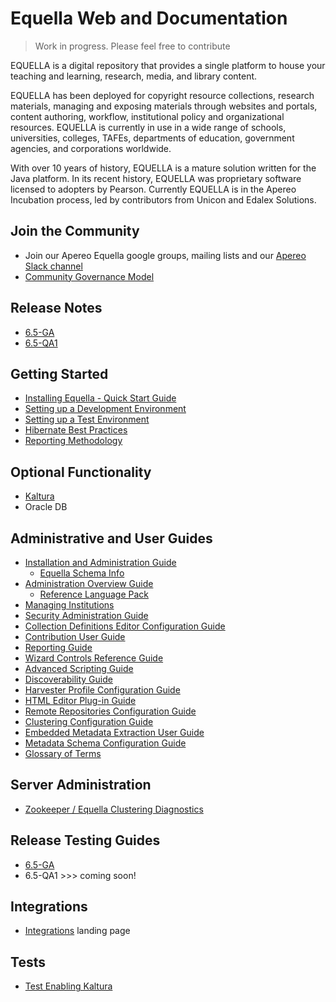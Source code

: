 # Equella Web and Documentation

>Work in progress.  Please feel free to contribute

EQUELLA is a digital repository that provides a single platform to house your teaching and learning, research, media, and library content. 

EQUELLA has been deployed for copyright resource collections, research materials, managing and exposing materials through websites and portals, content authoring, workflow, institutional policy and organizational resources. EQUELLA is currently in use in a wide range of schools, universities, colleges, TAFEs, departments of education, government agencies, and corporations worldwide.

With over 10 years of history, EQUELLA is a mature solution written for the Java platform.  In its recent history, EQUELLA was proprietary software licensed to adopters by Pearson.  Currently EQUELLA is in the Apereo Incubation process, led by contributors from Unicon and Edalex Solutions.

## Join the Community
* Join our Apereo Equella google groups, mailing lists and our [Apereo Slack channel](https://apereo.slack.com)
* [Community Governance Model](community/communitygovernance.md)

## Release Notes
* [6.5-GA](release-notes/ReleaseNotes-6.5-GA.md)
* [6.5-QA1](release-notes/ReleaseNotes-6.5-QA1.md)

## Getting Started
* [Installing Equella - Quick Start Guide](gettingstarted/InstallingEquella.md) 
* [Setting up a Development Environment](gettingstarted/SettingUpAnEquellaDevEnvironment.md)
* [Setting up a Test Environment](gettingstarted/SettingUpATestEnvironment.md)
* [Hibernate Best Practices](gettingstarted/EquellaHibernateBestPractices.md)
* [Reporting Methodology](gettingstarted/ReportingMethodology.md)

## Optional Functionality
* [Kaltura](optional-functionality/Kaltura.md)
* Oracle DB

## Administrative and User Guides
* [Installation and Administration Guide](guides/InstallationAdminGuide.md)
    * [Equella Schema Info](guides/equella_schema.zip)
* [Administration Overview Guide](guides/AdministrationOverviewGuide.md)
  * [Reference Language Pack](guides/reference-language-pack.zip)
* [Managing Institutions](guides/ManageInstitutions.md)
* [Security Administration Guide](guides/SecurityAdminGuide.md)
* [Collection Definitions Editor Configuration Guide](guides/CollectionDefinitionsEditorConfigurationGuide.md)
* [Contribution User Guide](guides/ContributionUserGuide.md)
* [Reporting Guide](guides/ReportingGuide.md)
* [Wizard Controls Reference Guide](guides/WizardControlsReferenceGuide.md)
* [Advanced Scripting Guide](guides/AdvancedScriptingGuide.md)
* [Discoverability Guide](guides/DiscoverabilityGuide.md)
* [Harvester Profile Configuration Guide](guides/HarvesterProfileConfigurationGuide.md)
* [HTML Editor Plug-in Guide](guides/HTMLEditorPluginGuide.md)
* [Remote Repositories Configuration Guide](guides/RemoteRepositoriesConfigurationGuide.md)
* [Clustering Configuration Guide](guide/ClusteringConfigurationGuide.md)
* [Embedded Metadata Extraction User Guide](guide/EmbeddedMetadataExtractionUserGuide.md)
* [Metadata Schema Configuration Guide](guide/metadataSchemaConfigurationGuide.md) 
* [Glossary of Terms](guides/GlossaryOfTerms.md)

## Server Administration
* [Zookeeper / Equella Clustering Diagnostics](server-administration/ZookeeperClusterDiagnostics.md)

## Release Testing Guides
* [6.5-GA](release-testing-guides/ReleaseTestingGuide-6.5-GA.md)
* 6.5-QA1 >>> coming soon!

## Integrations
* [Integrations](integrations/Integrations.md) landing page

## Tests
* [Test Enabling Kaltura](tests/migration/64QA3-to-OS/TestEnablingKaltura.md)



